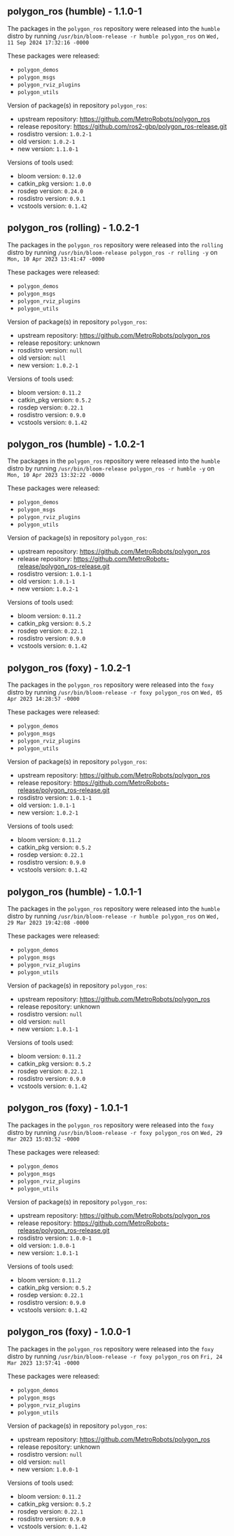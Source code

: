 ## polygon_ros (humble) - 1.1.0-1

The packages in the `polygon_ros` repository were released into the `humble` distro by running `/usr/bin/bloom-release -r humble polygon_ros` on `Wed, 11 Sep 2024 17:32:16 -0000`

These packages were released:
- `polygon_demos`
- `polygon_msgs`
- `polygon_rviz_plugins`
- `polygon_utils`

Version of package(s) in repository `polygon_ros`:

- upstream repository: https://github.com/MetroRobots/polygon_ros
- release repository: https://github.com/ros2-gbp/polygon_ros-release.git
- rosdistro version: `1.0.2-1`
- old version: `1.0.2-1`
- new version: `1.1.0-1`

Versions of tools used:

- bloom version: `0.12.0`
- catkin_pkg version: `1.0.0`
- rosdep version: `0.24.0`
- rosdistro version: `0.9.1`
- vcstools version: `0.1.42`


## polygon_ros (rolling) - 1.0.2-1

The packages in the `polygon_ros` repository were released into the `rolling` distro by running `/usr/bin/bloom-release polygon_ros -r rolling -y` on `Mon, 10 Apr 2023 13:41:47 -0000`

These packages were released:
- `polygon_demos`
- `polygon_msgs`
- `polygon_rviz_plugins`
- `polygon_utils`

Version of package(s) in repository `polygon_ros`:

- upstream repository: https://github.com/MetroRobots/polygon_ros
- release repository: unknown
- rosdistro version: `null`
- old version: `null`
- new version: `1.0.2-1`

Versions of tools used:

- bloom version: `0.11.2`
- catkin_pkg version: `0.5.2`
- rosdep version: `0.22.1`
- rosdistro version: `0.9.0`
- vcstools version: `0.1.42`


## polygon_ros (humble) - 1.0.2-1

The packages in the `polygon_ros` repository were released into the `humble` distro by running `/usr/bin/bloom-release polygon_ros -r humble -y` on `Mon, 10 Apr 2023 13:32:22 -0000`

These packages were released:
- `polygon_demos`
- `polygon_msgs`
- `polygon_rviz_plugins`
- `polygon_utils`

Version of package(s) in repository `polygon_ros`:

- upstream repository: https://github.com/MetroRobots/polygon_ros
- release repository: https://github.com/MetroRobots-release/polygon_ros-release.git
- rosdistro version: `1.0.1-1`
- old version: `1.0.1-1`
- new version: `1.0.2-1`

Versions of tools used:

- bloom version: `0.11.2`
- catkin_pkg version: `0.5.2`
- rosdep version: `0.22.1`
- rosdistro version: `0.9.0`
- vcstools version: `0.1.42`


## polygon_ros (foxy) - 1.0.2-1

The packages in the `polygon_ros` repository were released into the `foxy` distro by running `/usr/bin/bloom-release -r foxy polygon_ros` on `Wed, 05 Apr 2023 14:28:57 -0000`

These packages were released:
- `polygon_demos`
- `polygon_msgs`
- `polygon_rviz_plugins`
- `polygon_utils`

Version of package(s) in repository `polygon_ros`:

- upstream repository: https://github.com/MetroRobots/polygon_ros
- release repository: https://github.com/MetroRobots-release/polygon_ros-release.git
- rosdistro version: `1.0.1-1`
- old version: `1.0.1-1`
- new version: `1.0.2-1`

Versions of tools used:

- bloom version: `0.11.2`
- catkin_pkg version: `0.5.2`
- rosdep version: `0.22.1`
- rosdistro version: `0.9.0`
- vcstools version: `0.1.42`


## polygon_ros (humble) - 1.0.1-1

The packages in the `polygon_ros` repository were released into the `humble` distro by running `/usr/bin/bloom-release -r humble polygon_ros` on `Wed, 29 Mar 2023 19:42:08 -0000`

These packages were released:
- `polygon_demos`
- `polygon_msgs`
- `polygon_rviz_plugins`
- `polygon_utils`

Version of package(s) in repository `polygon_ros`:

- upstream repository: https://github.com/MetroRobots/polygon_ros
- release repository: unknown
- rosdistro version: `null`
- old version: `null`
- new version: `1.0.1-1`

Versions of tools used:

- bloom version: `0.11.2`
- catkin_pkg version: `0.5.2`
- rosdep version: `0.22.1`
- rosdistro version: `0.9.0`
- vcstools version: `0.1.42`


## polygon_ros (foxy) - 1.0.1-1

The packages in the `polygon_ros` repository were released into the `foxy` distro by running `/usr/bin/bloom-release -r foxy polygon_ros` on `Wed, 29 Mar 2023 15:03:52 -0000`

These packages were released:
- `polygon_demos`
- `polygon_msgs`
- `polygon_rviz_plugins`
- `polygon_utils`

Version of package(s) in repository `polygon_ros`:

- upstream repository: https://github.com/MetroRobots/polygon_ros
- release repository: https://github.com/MetroRobots-release/polygon_ros-release.git
- rosdistro version: `1.0.0-1`
- old version: `1.0.0-1`
- new version: `1.0.1-1`

Versions of tools used:

- bloom version: `0.11.2`
- catkin_pkg version: `0.5.2`
- rosdep version: `0.22.1`
- rosdistro version: `0.9.0`
- vcstools version: `0.1.42`


## polygon_ros (foxy) - 1.0.0-1

The packages in the `polygon_ros` repository were released into the `foxy` distro by running `/usr/bin/bloom-release -r foxy polygon_ros` on `Fri, 24 Mar 2023 13:57:41 -0000`

These packages were released:
- `polygon_demos`
- `polygon_msgs`
- `polygon_rviz_plugins`
- `polygon_utils`

Version of package(s) in repository `polygon_ros`:

- upstream repository: https://github.com/MetroRobots/polygon_ros
- release repository: unknown
- rosdistro version: `null`
- old version: `null`
- new version: `1.0.0-1`

Versions of tools used:

- bloom version: `0.11.2`
- catkin_pkg version: `0.5.2`
- rosdep version: `0.22.1`
- rosdistro version: `0.9.0`
- vcstools version: `0.1.42`


